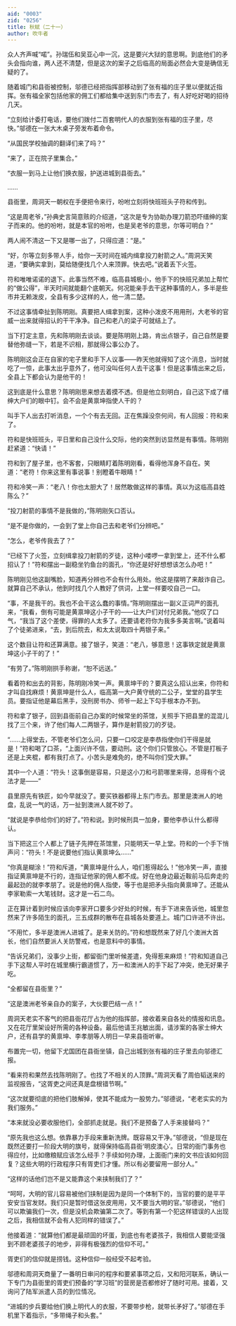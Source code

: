 ```yaml
---
aid: "0003"
zid: "0256"
title: 秋赋（二十一）
author: 吹牛者
---
```


众人齐声喊“喏”。孙瑞伍和吴亚心中一沉，这是要兴大狱的意思啊。到底他们的矛头会指向谁，两人还不清楚，但是这次的案子之后临高的局面必然会大变是确信无疑的了。

随着城门和县衙被控制，邬德已经把指挥部移动到了张有福的庄子里以便就近指挥。张有福全家包括他家的佣工们都给集中送到东门市去了，有人好吃好喝的招待几天。

“立刻给计委打电话，要他们拨付二百套明代人的衣服到张有福的庄子里，尽快。”邬德在一张大木桌子旁发布着命令。

“从国民学校抽调的翻译们来了吗？”

“来了，正在院子里集合。”

“衣服一到马上让他们换衣服，护送进城到县衙去。”

……

县衙里，周洞天一朝权在手便把令来行，吩咐立刻将快班班头子符和传到。

“这是周老爷，”孙典史言简意赅的介绍道，“这次是专为协助办理刀箭恐吓缙绅的案子而来的。他的吩咐，就是本官的吩咐，也是吴老爷的意思，尔等可明白？”

两人闹不清这一下又是哪一出了，只得应道：“是。”

“好，尔等立刻多带人手，给你一天时间在城内缉拿投刀射箭之人。”周洞天笑道，“要确实拿到，莫给随便找几个人来顶罪。快去吧。”说着丢下火签。

符和唯唯诺诺的退下。此事当然不难，临高县城极小，他手下的快班兄弟加上帮忙的“做公得”，半天时间就能翻个底朝天。何况能亲手去干这种事情的人，多半是些市井无赖泼皮，全县有多少这样的人，他一清二楚。

不过这事情牵扯到陈明刚。真要把人缉拿到案，这种小泼皮不用用刑，大老爷的官威一出来就得招认的干干净净。自己和老八的梁子可就结上了。

当下打定主意，先和陈明刚去谈谈。要是陈明刚上路，肯出点银子，自己自然是要替他弥缝一下，若是不识相，那就得公事公办了。

陈明刚这会正在自家的宅子里和手下人议事——昨天他就得知了这个消息，当时就吃了一惊，此事太出乎意外了，他可没叫任何人去干这事！但是这事情出来之后，全县上下都会认为是他干的！

这到底是什么意思？陈明刚思来想去着摸不透。但是他立刻明白，自己这下成了缙绅大户们的眼中钉。会不会是黄禀坤指使人干的？

叫手下人出去打听消息，一个个有去无回。正在焦躁没奈何间，有人回报：符和来了。

符和是快班班头，平日里和自己没什么交际，他的突然到访显然是有事情。陈明刚赶紧道：“快请！”

符和到了屋子里，也不客套，只眼睛盯着陈明刚看，看得他浑身不自在。笑道：“老符！你来这里有事说事！别瞪着牛眼睛！”

符和冷笑一声：“老八！你也太胆大了！居然敢做这样的事情。真以为这临高县姓陈么？”

“投刀射箭的事情不是我做的，”陈明刚矢口否认。

“是不是你做的，一会到了堂上你自己去和老爷们分辨吧。”

“怎么，老爷传我去了？”

“已经下了火签，立刻缉拿投刀射箭的歹徒，这种小喽啰一拿到堂上，还不什么都招认了！”符和摆出一副稳坐钓鱼台的面孔，“你还是好好想想该怎么办吧！”

陈明刚见他这副嘴脸，知道再分辨也不会有什么用处。他这是摆明了来敲诈自己。就算自己不承认，他到时找几个人教好了供词，上堂一样要咬自己一口。

“事，不是我干的。我也不会干这么蠢的事情。”陈明刚摆出一副义正词严的面孔来，“我看，倒有可能是黄禀坤这小子干的——让大户们对付兄弟我。”他叹了口气，“我当了这个差使，得罪的人太多了。还要请老符你为我多多美言啊。”说着叫了个徒弟进来，“去，到后院去，和太太说取四十两银子来。”

这个数目让符和还算满意。接了银子，笑道：“老八，够意思！这事铁定就是黄禀坤这小子干的了！”

“有劳了。”陈明刚拱手称谢，“恕不远送。”

看着符和出去的背影，陈明刚冷笑一声。黄禀坤干的？要真这么招认出来，你符和才叫自找麻烦！黄禀坤是什么人，临高第一大户黄守统的二公子，堂堂的县学生员。要指证他是幕后黑手，没刑房书办、师爷一起上下勾手根本办不到。

符和拿了银子，回到县衙前自己办案的时候常坐的茶馆，关照手下把县里的混混儿找了三个来，许了他们每人二两银子，算作是射箭投刀的歹徒。

“……上得堂去，不管老爷们怎么问，只要一口咬定是李恭指使你们干得是就是！”符和喝了口茶，“上面兴许不信，要动刑。这个你们只管放心。不管是打板子还是上夹棍，都有我打点了。小苦头是难免的，绝不叫你们受大罪。”

其中一个人道：“符头！这事倒是容易，只是这小刀和弓箭哪里来得，总得有个说法才是——”

县里原先有铁匠，如今早就没了。要买铁器都得上东门市去。那里是澳洲人的地盘，乱说一气的话，万一扯到澳洲人就不妙了。

“就说是李恭给你们的好了。”符和说。到时候刑具一加身，要他李恭认什么都得认。

当下把这三个人都上了链子先押在茶馆里，只能明天一早上堂。符和的一个手下悄声问：“符头！不是说要他们指认黄禀坤么……”

“你真是糊涂！”符和斥道，“黄禀坤是什么人，咱们惹得起么！”他冷笑一声，直接指证黄禀坤是不行的，连指证他家的佣人都不成。好在他身边最近鞍前马后奔走的最起劲的就李孝朋了。说是他的佣人指使，等于也是把矛头指向黄禀坤了。还能从李家勒索一大笔钱财。这才是一石二鸟。

正在算计着到时候应该向李家开口要多少好处的时候，有手下进来告诉他，城里忽然来了许多陌生的面孔，三五成群的散布在县城各处要道上。城门口许进不许出。

“不用忙，多半是澳洲人进城了。是来关防的。”符和想既然来了好几个澳洲大首长，他们自然要派人关防警戒，也是意料中的事情。

“告诉兄弟们，没事少上街，都留衙门里听候差遣，免得惹来麻烦！”符和知道自己手下这帮人平时在城里横行霸道惯了，万一和澳洲人的手下起了冲突，绝无好果子吃。

“全都留在县衙里？”

“这是澳洲老爷亲自办的案子，大伙要巴结一点！”

周洞天老实不客气的把县衙花厅占为他的指挥部，接收着来自各处的情报和讯息。又在花厅里架设好所需的各种设备。最后他请王兆敏出面，请涉案的各家士绅大户，还有县学的黄禀坤、李孝朋等人明日一早来县衙听审。

布置完一切，他留下尤国团在县衙坐镇，自己出城到张有福的庄子里去向邬德汇报。

“看来符和果然去找陈明刚了。也找了不相关的人顶罪。”周洞天看了周伯韬送来的监视报告，“这胥吏之间还真是盘根错节啊。”

“这次就要彻底的把他们肢解掉，使其不能成为一股势力。”邬德说，“老老实实的为我们服务。”

“本来就没必要收服他们，全部抓走就是。我们不是预备了人手来接替吗？”

“原先我也这么想。依靠暴力手段来重新洗牌。既容易又干净。”邬德说，“但是现在既然还要打一阶段大明的旗号，就得保持临高县衙‘明皮澳心’。日常的衙门事务也得应付，比如缴粮赋应该怎么经手？手续如何办理，上面衙门来的文书应该如何回复？这些大明的行政程序只有胥吏们才懂。所以有必要留用一部分人。”

“这样的话他们岂不是又能靠这个来挟制我们了？”

“呵呵，大明的官儿容易被他们挟制是因为是同一个体制下的，当官的要的是平平安安当官发财。我们只是暂时借这张皮用用，又不要当大明的官。”邬德说，“他们可以欺骗我们一次，但是没机会欺骗第二次了。等到有第一个犯这样错误的人出现之后，我相信就不会有人犯同样的错误了。”

他接着道：“就算他们都是最顽固的坏蛋，到底也有老婆孩子，我相信人要能坚强到不顾老婆孩子的地步，非得有极强烈的信仰不可。”

胥吏们的信仰就是捞钱。这种信仰一般经受不起考验。

邬德和周洞天商量了一番明日审问的程序和要紧事项之后，又和阳河联系，确认一下专门为县衙里的胥吏们预备的“学习班”的营房是否都修好了随时可用。接着，又询问了陆军派遣人员的到位情况。

“进城的步兵要给他们换上明代人的衣服，不要带步枪，就带长矛好了。”邬德在手机里下着指示，“多带绳子和头套。”

